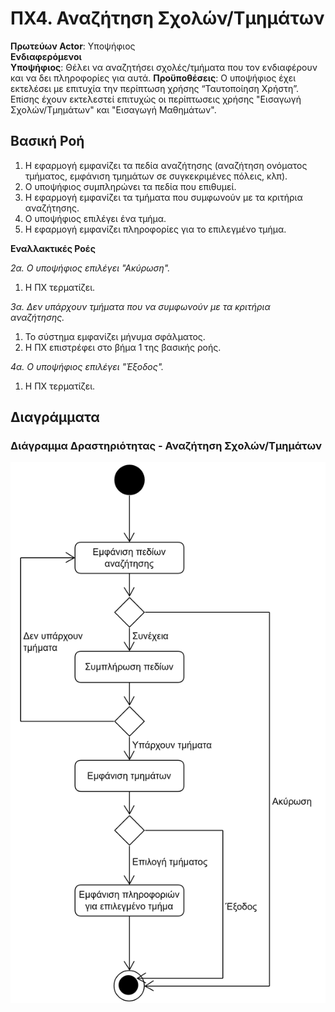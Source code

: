 # ΠΧ4. Αναζήτηση Σχολών/Τμημάτων

**Πρωτεύων Actor**: Υποψήφιος  
**Ενδιαφερόμενοι**  
**Υποψήφιος**: Θέλει να αναζητήσει σχολές/τμήματα που τον ενδιαφέρουν και να δει πληροφορίες για αυτά.
**Προϋποθέσεις**: Ο υποψήφιος έχει εκτελέσει με επιτυχία την περίπτωση χρήσης “Ταυτοποίηση Χρήστη”. Επίσης έχουν εκτελεστεί επιτυχώς οι περίπτωσεις χρήσης "Εισαγωγή Σχολών/Τμημάτων" και "Εισαγωγή Μαθημάτων".

## Βασική Ροή
1. Η εφαρμογή εμφανίζει τα πεδία αναζήτησης (αναζήτηση ονόματος τμήματος, εμφάνιση τμημάτων σε συγκεκριμένες πόλεις, κλπ).
2. Ο υποψήφιος συμπληρώνει τα πεδία που επιθυμεί.
3. Η εφαρμογή εμφανίζει τα τμήματα που συμφωνούν με τα κριτήρια αναζήτησης.
4. Ο υποψήφιος επιλέγει ένα τμήμα.
5. Η εφαρμογή εμφανίζει πληροφορίες για το επιλεγμένο τμήμα.

**Εναλλακτικές Ροές**

*2α. Ο υποψήφιος επιλέγει "Ακύρωση".*
1. Η ΠΧ τερματίζει.

*3α. Δεν υπάρχουν τμήματα που να συμφωνούν με τα κριτήρια αναζήτησης.*
1. Το σύστημα εμφανίζει μήνυμα σφάλματος.
2. Η ΠΧ επιστρέφει στο βήμα 1 της βασικής ροής.

*4α. Ο υποψήφιος επιλέγει "Έξοδος".*
1. Η ΠΧ τερματίζει.


## Διαγράμματα 
### Διάγραμμα Δραστηριότητας - Αναζήτηση Σχολών/Τμημάτων

![Διάγραμμα δραστηριότητας - Αναζήτηση Σχολών/Τμημάτων](uml/requirements/activity-search-departments.png)